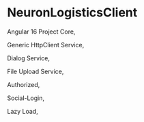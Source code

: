 # NeuronLogisticsClient

Angular 16 Project Core,

Generic HttpClient Service,

Dialog Service,

File Upload Service,

Authorized,

Social-Login,

Lazy Load,
